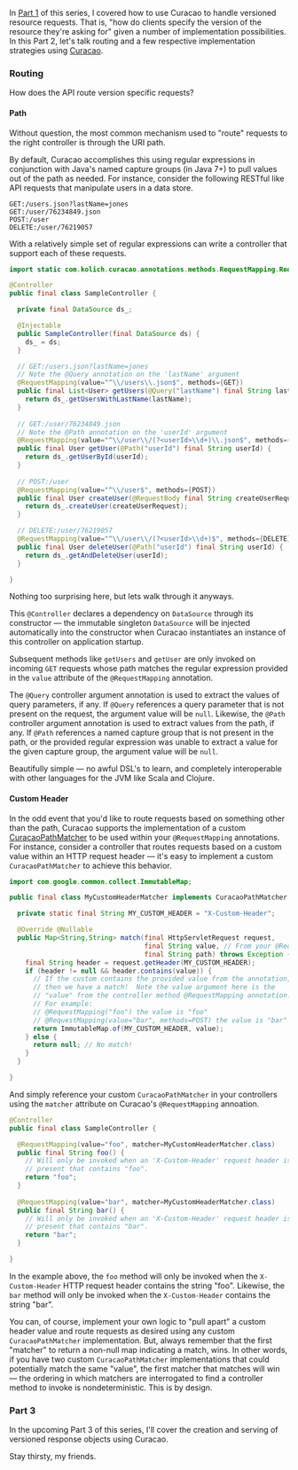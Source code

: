 In [Part 1](writing-versioned-service-apis-with-curacao-part1) of this series, I covered how to use Curacao to handle versioned resource requests.  That is, "how do clients specify the version of the resource they're asking for" given a number of implementation possibilities.  In this Part 2, let's talk routing and a few respective implementation strategies using [Curacao](https://github.com/markkolich/curacao).   

### Routing

How does the API route version specific requests?

#### Path

Without question, the most common mechanism used to "route" requests to the right controller is through the URI path.

By default, Curacao accomplishes this using regular expressions in conjunction with Java's named capture groups (in Java 7+) to pull values out of the path as needed.  For instance, consider the following RESTful like API requests that manipulate users in a data store.

```
GET:/users.json?lastName=jones
GET:/user/76234849.json
POST:/user
DELETE:/user/76219057
```

With a relatively simple set of regular expressions can write a controller that support each of these requests.

```java
import static com.kolich.curacao.annotations.methods.RequestMapping.RequestMethod.*;

@Controller
public final class SampleController {

  private final DataSource ds_;

  @Injectable
  public SampleController(final DataSource ds) {
    ds_ = ds;
  }

  // GET:/users.json?lastName=jones
  // Note the @Query annotation on the 'lastName' argument
  @RequestMapping(value="^\\/users\\.json$", methods={GET})
  public final List<User> getUsers(@Query("lastName") final String lastName) {
    return ds_.getUsersWithLastName(lastName);
  }
  
  // GET:/user/76234849.json
  // Note the @Path annotation on the 'userId' argument
  @RequestMapping(value="^\\/user\\/(?<userId>\\d+)\\.json$", methods={GET})
  public final User getUser(@Path("userId") final String userId) {
    return ds_.getUserById(userId);
  }
  
  // POST:/user
  @RequestMapping(value="^\\/user$", methods={POST})
  public final User createUser(@RequestBody final String createUserRequest) {
    return ds_.createUser(createUserRequest);
  }

  // DELETE:/user/76219057
  @RequestMapping(value="^\\/user\\/(?<userId>\\d+)$", methods={DELETE})
  public final User deleteUser(@Path("userId") final String userId) {
    return ds_.getAndDeleteUser(userId);
  }

}
```

Nothing too surprising here, but lets walk through it anyways.

This `@Controller` declares a dependency on `DataSource` through its constructor &mdash; the immutable singleton `DataSource` will be injected automatically into the constructor when Curacao instantiates an instance of this controller on application startup.

Subsequent methods like `getUsers` and `getUser` are only invoked on incoming `GET` requests whose path matches the regular expression provided in the `value` attribute of the `@RequestMapping` annotation.
 
The `@Query` controller argument annotation is used to extract the values of query parameters, if any.  If `@Query` references a query parameter that is not present on the request, the argument value will be `null`.  Likewise, the `@Path` controller argument annotation is used to extract values from the path, if any.  If `@Path` references a named capture group that is not present in the path, or the provided regular expression was unable to extract a value for the given capture group, the argument value will be `null`.
   
Beautifully simple &mdash; no awful DSL's to learn, and completely interoperable with other languages for the JVM like Scala and Clojure.

#### Custom Header

In the odd event that you'd like to route requests based on something other than the path, Curacao supports the implementation of a custom [CuracaoPathMatcher](https://github.com/markkolich/curacao/blob/master/curacao/src/main/java/com/kolich/curacao/handlers/requests/matchers/CuracaoPathMatcher.java) to be used within your `@RequestMapping` annotations.  For instance, consider a controller that routes requests based on a custom value within an HTTP request header &mdash; it's easy to implement a custom `CuracaoPathMatcher` to achieve this behavior.

```java
import com.google.common.collect.ImmutableMap;

public final class MyCustomHeaderMatcher implements CuracaoPathMatcher {

  private static final String MY_CUSTOM_HEADER = "X-Custom-Header";

  @Override @Nullable
  public Map<String,String> match(final HttpServletRequest request,
                                  final String value, // From your @RequestMapping
                                  final String path) throws Exception {
    final String header = request.getHeader(MY_CUSTOM_HEADER);
    if (header != null && header.contains(value)) {
      // If the custom contains the provided value from the annotation,
      // then we have a match!  Note the value argument here is the
      // "value" from the controller method @RequestMapping annotation.
      // For example:
      // @RequestMapping("foo") the value is "foo"
      // @RequestMapping(value="bar", methods=POST) the value is "bar"
      return ImmutableMap.of(MY_CUSTOM_HEADER, value);
    } else {
      return null; // No match!
    }
  }

}
```

And simply reference your custom `CuracaoPathMatcher` in your controllers using the `matcher` attribute on Curacao's `@RequestMapping` annoation.

```java
@Controller
public final class SampleController {

  @RequestMapping(value="foo", matcher=MyCustomHeaderMatcher.class)
  public final String foo() {
    // Will only be invoked when an 'X-Custom-Header' request header is
    // present that contains "foo".
    return "foo";
  }
  
  @RequestMapping(value="bar", matcher=MyCustomHeaderMatcher.class)
  public final String bar() {
    // Will only be invoked when an 'X-Custom-Header' request header is
    // present that contains "bar".
    return "bar";
  }

}
```

In the example above, the `foo` method will only be invoked when the `X-Custom-Header` HTTP request header contains the string "foo".  Likewise, the `bar` method will only be invoked when the `X-Custom-Header` contains the string "bar".

You can, of course, implement your own logic to "pull apart" a custom header value and route requests as desired using any custom `CuracaoPathMatcher` implementation.  But, always remember that the first "matcher" to return a non-null map indicating a match, wins.  In other words, if you have two custom `CuracaoPathMatcher` implementations that could potentially match the same "value", the first matcher that matches will win &mdash; the ordering in which matchers are interrogated to find a controller method to invoke is nondeterministic.  This is by design.

### Part 3

In the upcoming Part 3 of this series, I'll cover the creation and serving of versioned response objects using Curacao.
  
Stay thirsty, my friends.
